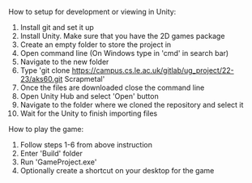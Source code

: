 How to setup for development or viewing in Unity:
1. Install git and set it up
2. Install Unity. Make sure that you have the 2D games package
3. Create an empty folder to store the project in
4. Open command line (On Windows type in 'cmd' in search bar)
5. Navigate to the new folder
6. Type 'git clone https://campus.cs.le.ac.uk/gitlab/ug_project/22-23/aks60.git Scrapmetal'
7. Once the files are downloaded close the command line
8. Open Unity Hub and select 'Open' button
9. Navigate to the folder where we cloned the repository and select it
10. Wait for the Unity to finish importing files

How to play the game:
1. Follow steps 1-6 from above instruction
1. Enter 'Build' folder
2. Run 'GameProject.exe'
3. Optionally create a shortcut on your desktop for the game